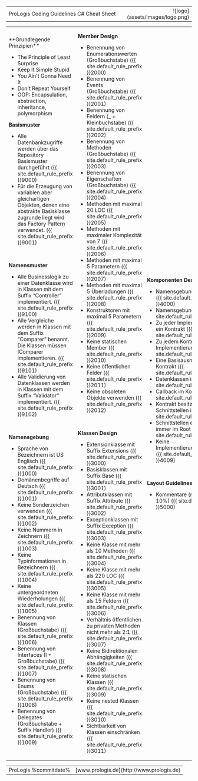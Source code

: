 <!--
NOTE: Requires Markdown Extra. See http://michelf.ca/projects/php-markdown/extra/
 -->
<link href="style.css" type="text/css" rel="stylesheet"/>

<table width="100%">
<tr>
<td class="title" width="70%">ProLogis Coding Guidelines C# Cheat Sheet</td>
<td rowspan="2" style="text-align:right">![logo](assets/images/logo.png)</td>
</tr>
</table>

<table width="100%">
<tr>
<td class="column" markdown="1">
<div markdown="1" class="sidebar">
**Grundlegende Prinzipien**

* The Principle of Least Surprise
* Keep It Simple Stupid
* You Ain't Gonna Need It
* Don't Repeat Yourself
* OOP: Encapsulation, abstraction, inheritance, polymorphism

</div>

**Basismuster**

* Alle Datenbankzugriffe werden über das Repository Basismuster durchgeführt ({{ site.default_rule_prefix }}9000)
* Für die Erzeugung von variablen aber gleichartigen Objekten, denen eine abstrakte Basisklasse zugrunde liegt wird das Factory Pattern verwendet. ({{ site.default_rule_prefix }}9001)

<br/>

**Namensmuster**

* Alle Businesslogik zu einer Datenklasse wird in Klassen mit dem Suffix “Controller” implementiert. ({{ site.default_rule_prefix }}9100)
* Alle Vergleiche werden in Klassen mit dem Suffix “Comparer” benannt. Die Klassen müssen IComparer implementieren. ({{ site.default_rule_prefix }}9101)
* Alle Validierung von Datenklassen werden in Klassen mit dem Suffix “Validator” implementiert. ({{ site.default_rule_prefix }}9102)

<br/>

**Namensgebung**

* Sprache von Bezeichnern ist US Englisch  ({{ site.default_rule_prefix }}1000)
* Domänenbegriffe auf Deutsch ({{ site.default_rule_prefix }}1001)
* Keine Sonderzeichen verwenden ({{ site.default_rule_prefix }}1002)
* Keine Nummern in Zeichnern  ({{ site.default_rule_prefix }}1003)
* Keine Typinformationen in Bezeichnern ({{ site.default_rule_prefix }}1004)
* Keine untergeordneten Wiederholungen ({{ site.default_rule_prefix }}1005)
* Benennung von Klassen (Großbuchstabe) ({{ site.default_rule_prefix }}1006)
* Benennung von Interfaces (I + Großbuchstabe) ({{ site.default_rule_prefix }}1007)
* Benennung von Enums (Großbuchstabe) ({{ site.default_rule_prefix }}1008)
* Benennung von Delegates (Großbuchstabe + Suffix Handler) ({{ site.default_rule_prefix }}1009)
</td>
<td class="column">

**Member Design**

* Benennung von Enumerationswerten (Großbuchstabe) ({{ site.default_rule_prefix }}2000)
* Benennung von Events (Großbuchstabe) ({{ site.default_rule_prefix }}2001)
* Benennung von Feldern (_ + Kleinbuchstabe) ({{ site.default_rule_prefix }}2002)
* Benennung von Methoden (Großbuchstabe) ({{ site.default_rule_prefix }}2003)
* Benennung von Eigenschaften (Großbuchstabe) ({{ site.default_rule_prefix }}2004)
* Methoden mit maximal 20 LOC ({{ site.default_rule_prefix }}2005)
* Methoden mit maximaler Komplexität von 7 ({{ site.default_rule_prefix }}2006)
* Methoden mit maximal 5 Parametern ({{ site.default_rule_prefix }}2007)
* Methoden mit maximal 5 Überladungen ({{ site.default_rule_prefix }}2008)
* Konstruktoren mit maximal 5 Parametern ({{ site.default_rule_prefix }}2009)
* Keine statischen Member ({{ site.default_rule_prefix }}2010)
* Keine öffentlichen Felder  ({{ site.default_rule_prefix }}2011)
* Keine obsoleten Objekte verwenden ({{ site.default_rule_prefix }}2012)

<br/>

**Klassen Design**

* Extensionklasse mit Suffix Extensions ({{ site.default_rule_prefix }}3000)
* Basisklassen mit Suffix Base ({{ site.default_rule_prefix }}3001)
* Attributklassen mit Suffix Attribute ({{ site.default_rule_prefix }}3002)
* Exceptionklassen mit Suffix Exception ({{ site.default_rule_prefix }}3003)
* Keine Klasse mit mehr als 10 Methoden ({{ site.default_rule_prefix }}3004)
* Keine Klasse mit mehr als 220 LOC ({{ site.default_rule_prefix }}3005)
* Keine Klasse mit mehr als 15 Feldern ({{ site.default_rule_prefix }}3006)
* Verhältnis öffentlichen zu privaten Methoden nicht mehr als 2:1 ({{ site.default_rule_prefix }}3007)
* Keine Bidirektionalen Abhängigkeiten ({{ site.default_rule_prefix }}3008)
* Keine statischen Klassen ({{ site.default_rule_prefix }}3009)
* Keine nested Klassen ({{ site.default_rule_prefix }}3010)
* Sichtbarkeit von Klassen einschränken ({{ site.default_rule_prefix }}3011)

</td>
<td class="column">

**Komponenten Design**

* Namensgebung Komponenten  ({{ site.default_rule_prefix }}4000)
* Namensgebung Namespaces ({{ site.default_rule_prefix }}4001)
* Zu jeder Implementierung genau ein Kontrakt ({{ site.default_rule_prefix }}4002)
* Zu jedem Kontrakt mind. eine Implementierung ({{ site.default_rule_prefix }}4003)
* Eine Basisausnahme pro Kontrakt ({{ site.default_rule_prefix }}4004)
* Datenklassen im Kontrakt ({{ site.default_rule_prefix }}4005)
* Callback im Kontrakt ({{ site.default_rule_prefix }}4006)
* Kontrakt besitzt nur Schnittstellen im Root  ({{ site.default_rule_prefix }}4007)
* Schnittstellen eines Kontraktes immer im Root ({{ site.default_rule_prefix }}4008)
* Keine Implementierungsabhängigkeiten ({{ site.default_rule_prefix }}4009)

<br/>

**Layout Guidelines**

* Kommentare (nicht mehr als 10%)  ({{ site.default_rule_prefix }}5000)
</td>
<tr>

<table width="100%" class="footer">
<tr>
<td>
  ProLogis
  %commitdate%
</td>
<td style="text-align:right">
  [www.prologis.de](http://www.prologis.de)
</td>
</tr>
</table>
